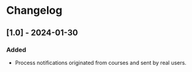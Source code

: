 # Changelog

## [1.0] - 2024-01-30

### Added

- Process notifications originated from courses and sent by real users.

